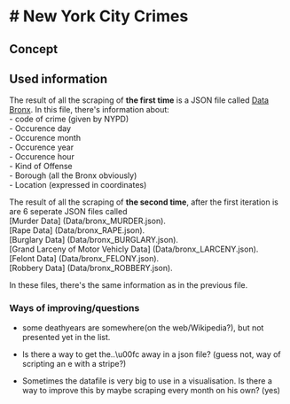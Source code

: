 # # New York City Crimes 

## Concept 

## Used information

The result of all the scraping of  **the first time** is a JSON file called [Data Bronx](Data/bronx.json). In this file, there's information about:<br>
	- code of crime (given by NYPD) <br>
	- Occurence day <br>
	- Occurence month<br>
	- Occurence year<br>
	- Occurence hour<br>
	- Kind of Offense <br>
	- Borough (all the Bronx obviously)<br>
	- Location (expressed in coordinates)<br>

The result of all the scraping of  **the second time**, after the first iteration is are 6 seperate JSON files called <br>
[Murder Data] (Data/bronx_MURDER.json).<br>
[Rape Data] (Data/bronx_RAPE.json). <br>
[Burglary Data] (Data/bronx_BURGLARY.json).<br>
[Grand Larceny of Motor Vehicly Data] (Data/bronx_LARCENY.json). <br>
[Felont Data] (Data/bronx_FELONY.json).<br>
[Robbery Data] (Data/bronx_ROBBERY.json). <br>


In these files, there's the same information as in the previous file.

### Ways of improving/questions
- some deathyears are somewhere(on the web/Wikipedia?), but not presented yet in the list.

- Is there a way to get the..\u00fc away in a json file? (guess not, way of scripting an e with a stripe?)

- Sometimes the datafile is very big to use in a visualisation. Is there a way to improve this by maybe scraping every month on his own? (yes)
